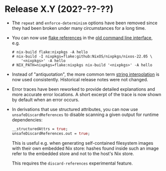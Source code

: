 # Release X.Y (202?-??-??)

* The `repeat` and `enforce-determinism` options have been removed
  since they had been broken under many circumstances for a long time.

* You can now use [flake references] in the [old command line interface], e.g.

   [flake references]: ../command-ref/new-cli/nix3-flake.md#flake-references
   [old command line interface]: ../command-ref/main-commands.md

  ```
  # nix-build flake:nixpkgs -A hello
  # nix-build -I nixpkgs=flake:github:NixOS/nixpkgs/nixos-22.05 \
      '<nixpkgs>' -A hello
  # NIX_PATH=nixpkgs=flake:nixpkgs nix-build '<nixpkgs>' -A hello
  ```

* Instead of "antiquotation", the more common term [string interpolation](../language/string-interpolation.md) is now used consistently.
  Historical release notes were not changed.

* Error traces have been reworked to provide detailed explanations and more
  accurate error locations. A short excerpt of the trace is now shown by
  default when an error occurs.

* In derivations that use structured attributes, you can now use `unsafeDiscardReferences`
  to disable scanning a given output for runtime dependencies:
  ```nix
  __structuredAttrs = true;
  unsafeDiscardReferences.out = true;
  ```
  This is useful e.g. when generating self-contained filesystem images with
  their own embedded Nix store: hashes found inside such an image refer
  to the embedded store and not to the host's Nix store.

  This requires the `discard-references` experimental feature.
